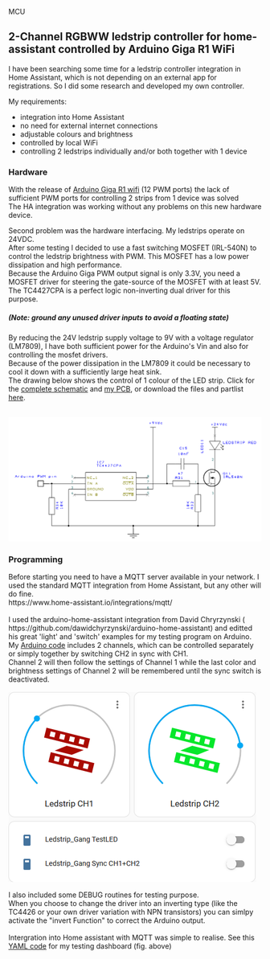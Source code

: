 MCU<H2>2-Channel RGBWW ledstrip controller for home-assistant controlled by Arduino Giga R1 WiFi</H2>

I have been searching some time for a ledstrip controller integration in Home Assistant, which is not depending on an external app for registrations.
So I did some research and developed my own controller.<BR>

My requirements:
- integration into Home Assistant
- no need for external internet connections
- adjustable colours and brightness
- controlled by local WiFi
- controlling 2 ledstrips individually and/or both together with 1 device

<H3>Hardware</H3>
With the release of <a href="https://store.arduino.cc/products/giga-r1-wifi">Arduino Giga R1 wifi</a> (12 PWM ports) the lack of sufficient PWM ports for controlling 2 strips from 1 device was solved<BR>
The HA integration was working without any problems on this new hardware device.<BR>

Second problem was the hardware interfacing. My ledstrips operate on 24VDC.<BR>
After some testing I decided to use a fast switching MOSFET (IRL-540N) to control the ledstrip brightness with PWM.
This MOSFET has a low power dissipation and high performance.<BR>
Because the Arduino Giga PWM output signal is only 3.3V, you need a MOSFET driver for steering the gate-source of the MOSFET with at least 5V.<BR>
The TC4427CPA is a perfect logic non-inverting dual driver for this purpose.<BR>

<H5>(Note:  ground any unused driver inputs to avoid a floating state)</H5>

By reducing the 24V ledstrip supply voltage to 9V with a voltage regulator (LM7809), I have both sufficient power for the Arduino's Vin and also for controlling the mosfet drivers.<BR>
Because of the power dissipation in the LM7809 it could be necessary to cool it down with a sufficiently large heat sink.<BR>
The drawing below shows the control of 1 colour of the LED strip. Click for the <a href="https://github.com/gleijten/LedstripController/blob/main/extras/Schema_cpl.png" target="_blank">complete schematic</a> and <a href="https://github.com/gleijten/LedstripController/blob/main/extras/PCB.png" target="_blank">my PCB</a>, or download the files and partlist <a href="https://github.com/gleijten/LedstripController/tree/main/DesignSpark" >here</a>.<BR>

<BR>
<img src="extras/Schema.png"> 
<BR>

<H3>Programming</H3>
Before starting you need to have a MQTT server available in your network. I used the standard MQTT integration from Home Assistant, but any other will do fine.<BR>
https://www.home-assistant.io/integrations/mqtt/<BR>
<BR>
I used the arduino-home-assistant integration from David Chryrzynski ( https://github.com/dawidchyrzynski/arduino-home-assistant)
and editted his great 'light' and 'switch' examples for my testing program on Arduino.<BR>
My <a href="https://github.com/gleijten/LedstripController/blob/main/Arduino/Program%20code">Arduino code</a> includes 2 channels, which can be controlled separately or simply together by switching CH2 in sync with CH1.<BR>
Channel 2 will then follow the settings of Channel 1 while the last color and brightness settings of Channel 2 will be remembered until the sync switch is deactivated.<BR>

<BR>
<img src="extras/HA dashboard.png">
<BR>

I also included some DEBUG routines for testing purpose.<BR>
When you choose to change the driver into an inverting type (like the TC4426 or your own driver variation with NPN transistors) you can simlpy activate the "invert Function" to correct the Arduino output.<BR>
<BR>
Intergration into Home assistant with MQTT was simple to realise.
See this <a href="https://github.com/gleijten/LedstripController/blob/main/HA/YAML%20code%20HA%20cardconfig">YAML code</a> for my testing dashboard (fig. above)
